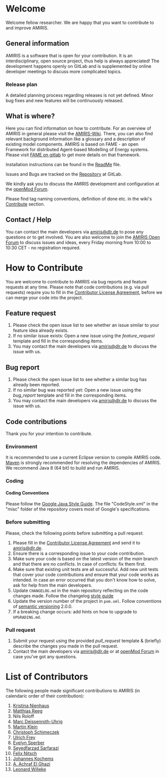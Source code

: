 <!-- SPDX-FileCopyrightText: 2022 German Aerospace Center <amiris@dlr.de>

SPDX-License-Identifier: Apache-2.0 -->
# Welcome
Welcome fellow researcher.
We are happy that you want to contribute to and improve AMIRIS.

## General information
AMIRIS is a software that is open for your contribution.
It is an interdisciplinary, open source project, thus help is always appreciated!
The development happens openly on GitLab and is supplemented by online developer meetings to discuss more complicated topics.

### Release plan
A detailed planning process regarding releases is not yet defined.
Minor bug fixes and new features will be continuously released.

## What is where?
Here you can find information on how to contribute.
For an overview of AMIRIS in general please visit the [AMIRIS-Wiki](https://gitlab.com/dlr-ve/esy/amiris/amiris/-/wikis/home).
There, you can also find relevant background information like a glossary and a description of existing model components.
AMIRIS is based on FAME - an open Framework for distributed Agent-based Modelling of Energy systems.
Please visit [FAME on gitlab](https://gitlab.com/fame-framework) to get more details on that framework.

Installation instructions can be found in the [ReadMe](README.md) file.

Issues and Bugs are tracked on the [Repository](https://gitlab.com/dlr-ve/esy/amiris/amiris/-/issues) at GitLab.

We kindly ask you to discuss the AMIRIS development and configuration at the [openMod Forum](https://forum.openmod.org/tag/amiris).

Please find tag naming conventions, definition of done etc. in the wiki's [Contribute](https://gitlab.com/dlr-ve/esy/amiris/amiris/-/wikis/Contribute) section.

## Contact / Help
You can contact the main developers via [amiris@dlr.de](mailto:amiris@dlr.de) to pose any questions or to get involved.
You are also welcome to join the [AMIRIS Open Forum](https://meet.jit.si/AMIRISOpenForum) to discuss issues and ideas, every Friday morning from 10:00 to 10:30 CET - no registration required.

# How to Contribute
You are welcome to contribute to AMIRIS via bug reports and feature requests at any time.
Please note that code contributions (e.g. via pull requests) require you to fill in the [Contributor License Agreement](CLA.md), before we can merge your code into the project.

## Feature request
1. Please check the open issue list to see whether an issue similar to your feature idea already exists.
2. If no similar issue exists: Open a new issue using the *feature_request* template and fill in the corresponding items.
3. You may contact the main developers via [amiris@dlr.de](mailto:amiris@dlr.de) to discuss the issue with us.

## Bug report
1. Please check the open issue list to see whether a similar bug has already been reported.
2. If no similar bug was reported yet: Open a new issue using the *bug_report* template and fill in the corresponding items.
3. You may contact the main developers via [amiris@dlr.de](mailto:amiris@dlr.de) to discuss the issue with us.

## Code contributions
Thank you for your intention to contribute.

### Environment
It is recommended to use a current Eclipse version to compile AMIRIS code.
[Maven](https://maven.apache.org/) is strongly recommended for resolving the dependencies of AMIRIS.
We recommend Java 8 (64 bit) to build and run AMIRIS.

### Coding
#### Coding Conventions
Please follow the [Google Java Style Guide](https://google.github.io/styleguide/javaguide.html).
The file "CodeStyle.xml" in the "misc" folder of the repository covers most of Google's specifications.

### Before submitting
Please, check the following points before submitting a pull request:
1. Please fill in the [Contributor License Agreement](CLA.md) and send it to [amiris@dlr.de](mailto:amiris@dlr.de).
1. Ensure there is a corresponding issue to your code contribution.
1. Make sure your code is based on the latest version of the *main* branch and that there are no conflicts. In case of conflicts: fix them first.
1. Make sure that existing unit tests are all successful. Add new unit tests that cover your code contributions and ensure that your code works as intended. In case an error occurred that you don't know how to solve, ask for help from the main developers.
1. Update `CHANGELOG.md` in the main repository reflecting on the code changes made. Follow the changelog [style guide](https://github.com/vweevers/common-changelog)
1. Update the version number of the project in `pom.xml`. Follow conventions of [semantic versioning](https://semver.org/) 2.0.0.
1. If a breaking change occurs: add hints on how to upgrade to `UPGRADING.md`.

### Pull request
1. Submit your request using the provided *pull_request* template & (briefly) describe the changes you made in the pull request.
1. Contact the main developers via [amiris@dlr.de](mailto:amiris@dlr.de) or at [openMod Forum](https://forum.openmod.org/tag/amiris) in case you've got any questions.

# List of Contributors
The following people made significant contributions to AMIRIS (in calendaric order of their contribution):

1. [Kristina Nienhaus](https://orcid.org/0000-0003-4180-6767)
1. [Matthias Reeg](https://orcid.org/0000-0001-8247-6499)
1. Nils Roloff
1. [Marc Deissenroth-Uhrig](https://orcid.org/0000-0002-9103-418X)
1. [Martin Klein](https://orcid.org/0000-0001-7283-4707)
1. [Christoph Schimeczek](https://orcid.org/0000-0002-0791-9365)
1. [Ulrich Frey](https://orcid.org/0000-0002-9803-1336)
1. [Evelyn Sperber](https://orcid.org/0000-0001-9093-5042)
1. [Seyedfarzad Sarfarazi](https://orcid.org/0000-0003-0532-5907)
1. [Felix Nitsch](https://orcid.org/0000-0002-9824-3371)
1. [Johannes Kochems](https://orcid.org/0000-0002-3461-3679)
1. [A. Achraf El Ghazi](https://orcid.org/0000-0001-5064-9148)
1. [Leonard Willeke](https://orcid.org/0009-0004-4859-2452)
